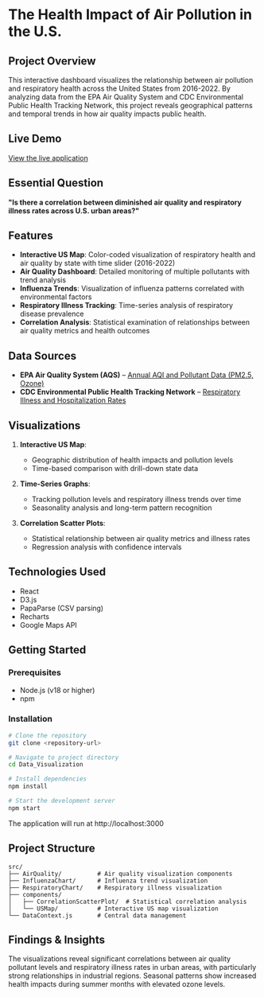 # The Health Impact of Air Pollution in the U.S.

## Project Overview
This interactive dashboard visualizes the relationship between air pollution and respiratory health across the United States from 2016-2022. By analyzing data from the EPA Air Quality System and CDC Environmental Public Health Tracking Network, this project reveals geographical patterns and temporal trends in how air quality impacts public health.

## Live Demo
[View the live application](#) <!-- Replace with your deployed URL when available -->

## Essential Question
**"Is there a correlation between diminished air quality and respiratory illness rates across U.S. urban areas?"**

## Features
- **Interactive US Map**: Color-coded visualization of respiratory health and air quality by state with time slider (2016-2022)
- **Air Quality Dashboard**: Detailed monitoring of multiple pollutants with trend analysis
- **Influenza Trends**: Visualization of influenza patterns correlated with environmental factors
- **Respiratory Illness Tracking**: Time-series analysis of respiratory disease prevalence
- **Correlation Analysis**: Statistical examination of relationships between air quality metrics and health outcomes

## Data Sources
- **EPA Air Quality System (AQS)** – [Annual AQI and Pollutant Data (PM2.5, Ozone)](https://www.epa.gov/aqs)
- **CDC Environmental Public Health Tracking Network** – [Respiratory Illness and Hospitalization Rates](https://ephtracking.cdc.gov/DataExplorer/)

## Visualizations
1. **Interactive US Map**:
   - Geographic distribution of health impacts and pollution levels
   - Time-based comparison with drill-down state data

2. **Time-Series Graphs**:
   - Tracking pollution levels and respiratory illness trends over time
   - Seasonality analysis and long-term pattern recognition

3. **Correlation Scatter Plots**:
   - Statistical relationship between air quality metrics and illness rates
   - Regression analysis with confidence intervals

## Technologies Used
- React
- D3.js
- PapaParse (CSV parsing)
- Recharts
- Google Maps API

## Getting Started

### Prerequisites
- Node.js (v18 or higher)
- npm

### Installation
```bash
# Clone the repository
git clone <repository-url>

# Navigate to project directory
cd Data_Visualization

# Install dependencies
npm install

# Start the development server
npm start
```
The application will run at http://localhost:3000

## Project Structure
```
src/
├── AirQuality/          # Air quality visualization components
├── InfluenzaChart/      # Influenza trend visualization
├── RespiratoryChart/    # Respiratory illness visualization
├── components/
│   ├── CorrelationScatterPlot/  # Statistical correlation analysis
│   └── USMap/           # Interactive US map visualization
└── DataContext.js       # Central data management
```

## Findings & Insights
The visualizations reveal significant correlations between air quality pollutant levels and respiratory illness rates in urban areas, with particularly strong relationships in industrial regions. Seasonal patterns show increased health impacts during summer months with elevated ozone levels.